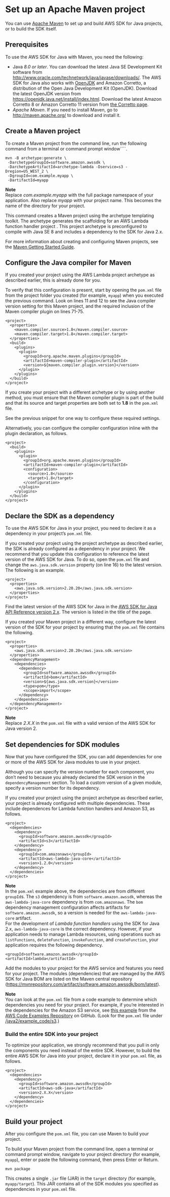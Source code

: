 # Set up an Apache Maven project<a name="setup-project-maven"></a>

You can use [Apache Maven](https://maven.apache.org/) to set up and build AWS SDK for Java projects, or to build the SDK itself\.

## Prerequisites<a name="prerequisitesmaven"></a>

To use the AWS SDK for Java with Maven, you need the following:
+ Java *8\.0 or later*\. You can download the latest Java SE Development Kit software from [http://www\.oracle\.com/technetwork/java/javase/downloads/](http://www.oracle.com/technetwork/java/javase/downloads/)\. The AWS SDK for Java also works with [OpenJDK](https://openjdk.java.net/) and Amazon Corretto, a distribution of the Open Java Development Kit \(OpenJDK\)\. Download the latest OpenJDK version from [https://openjdk\.java\.net/install/index\.html](https://openjdk.java.net/install/index.html)\. Download the latest Amazon Corretto 8 or Amazon Corretto 11 version from [the Corretto page](http://aws.amazon.com/corretto/)\.
+  *Apache Maven*\. If you need to install Maven, go to [http://maven\.apache\.org/](http://maven.apache.org/) to download and install it\.

## Create a Maven project<a name="create-maven-project"></a>

To create a Maven project from the command line, run the following command from a terminal or command prompt window````\.

```
mvn -B archetype:generate \
 -DarchetypeGroupId=software.amazon.awssdk \
 -DarchetypeArtifactId=archetype-lambda -Dservice=s3 -Dregion=US_WEST_2 \
 -DgroupId=com.example.myapp \
 -DartifactId=myapp
```

**Note**  
Replace *com\.example\.myapp* with the full package namespace of your application\. Also replace *myapp* with your project name\. This becomes the name of the directory for your project\.

This command creates a Maven project using the archetype templating toolkit\. The archetype generates the scaffolding for an AWS Lambda function handler project \. This project archetype is preconfigured to compile with Java SE 8 and includes a dependency to the SDK for Java 2\.x\.

For more information about creating and configuring Maven projects, see the [Maven Getting Started Guide](https://maven.apache.org/guides/getting-started/)\.

## Configure the Java compiler for Maven<a name="configure-maven-compiler"></a>

If you created your project using the AWS Lambda project archetype as described earlier, this is already done for you\.

To verify that this configuration is present, start by opening the `pom.xml` file from the project folder you created \(for example, `myapp`\) when you executed the previous command\. Look on lines 11 and 12 to see the Java compiler version setting for this Maven project, and the required inclusion of the Maven compiler plugin on lines 71\-75\.

```
<project>
  <properties>
    <maven.compiler.source>1.8</maven.compiler.source>
    <maven.compiler.target>1.8</maven.compiler.target>
  </properties>
  <build>
    <plugins>
      <plugin>
        <groupId>org.apache.maven.plugins</groupId>
        <artifactId>maven-compiler-plugin</artifactId>
        <version>${maven.compiler.plugin.version}</version>
      </plugin>
    </plugins>
  </build>
</project>
```

If you create your project with a different archetype or by using another method, you must ensure that the Maven compiler plugin is part of the build and that its source and target properties are both set to **1\.8** in the `pom.xml` file\.

See the previous snippet for one way to configure these required settings\.

Alternatively, you can configure the compiler configuration inline with the plugin declaration, as follows\.

```
<project>
  <build>
    <plugins>
      <plugin>
        <groupId>org.apache.maven.plugins</groupId>
        <artifactId>maven-compiler-plugin</artifactId>
        <configuration>
          <source>1.8</source>
          <target>1.8</target>
        </configuration>
      </plugin>
    </plugins>
  </build>
</project>
```

## Declare the SDK as a dependency<a name="sdk-as-dependency"></a>

To use the AWS SDK for Java in your project, you need to declare it as a dependency in your project’s `pom.xml` file\.

If you created your project using the project archetype as described earlier, the SDK is already configured as a dependency in your project\. We recommend that you update this configuration to reference the latest version of the AWS SDK for Java\. To do so, open the `pom.xml` file and change the `aws.java.sdk.version` property \(on line 16\) to the latest version\. The following is an example\.

```
<project>
  <properties>
    <aws.java.sdk.version>2.20.20</aws.java.sdk.version>
  </properties>
</project>
```

Find the latest version of the AWS SDK for Java in the [AWS SDK for Java API Reference version 2\.x](http://docs.aws.amazon.com/sdk-for-java/latest/reference/)\. The version is listed in the title of the page\.

If you created your Maven project in a different way, configure the latest version of the SDK for your project by ensuring that the `pom.xml` file contains the following\.

```
<project>
  <properties>
    <aws.java.sdk.version>2.20.20</aws.java.sdk.version>
  </properties>
  <dependencyManagement>
    <dependencies>
      <dependency>
        <groupId>software.amazon.awssdk</groupId>
        <artifactId>bom</artifactId>
        <version>${aws.java.sdk.version}</version>
        <type>pom</type>
        <scope>import</scope>
      </dependency>
    </dependencies>
  </dependencyManagement>
</project>
```

**Note**  
Replace *2\.X\.X* in the `pom.xml` file with a valid version of the AWS SDK for Java version 2\.

## Set dependencies for SDK modules<a name="modules-dependencies"></a>

Now that you have configured the SDK, you can add dependencies for one or more of the AWS SDK for Java modules to use in your project\.

Although you can specify the version number for each component, you don’t need to because you already declared the SDK version in the `dependencyManagement` section\. To load a custom version of a given module, specify a version number for its dependency\.

If you created your project using the project archetype as described earlier, your project is already configured with multiple dependencies\. These include dependences for Lambda function handlers and Amazon S3, as follows\.

```
<project>
  <dependencies>
    <dependency>
      <groupId>software.amazon.awssdk</groupId>
      <artifactId>s3</artifactId>
    </dependency>
    <dependency>
      <groupId>com.amazonaws</groupId>
      <artifactId>aws-lambda-java-core</artifactId>
      <version>1.2.0</version>
    </dependency>
  </dependencies>
</project>
```

**Note**  
In the `pom.xml` example above, the dependencies are from different `groupId`s\. The `s3` dependency is from `software.amazon.awssdk`, whereas the `aws-lambda-java-core` dependency is from `com.amazonaws`\. The `bom` dependency management configuration affects artifacts for `software.amazon.awssdk`, so a version is needed for the `aws-lambda-java-core` artifact\.  
For the development of *Lambda function handlers* using the SDK for Java 2\.x, `aws-lambda-java-core` is the correct dependency\. However, if your application needs to manage Lambda resources, using operations such as `listFunctions`, `deleteFunction`, `invokeFunction`, and `createFunction`, your application requires the following dependency\.   

```
<groupId>software.amazon.awssdk</groupId>
<artifactId>lambda</artifactId>
```

Add the modules to your project for the AWS service and features you need for your project\. The modules \(dependencies\) that are managed by the AWS SDK for Java BOM are listed on the Maven central repository \([https://mvnrepository\.com/artifact/software\.amazon\.awssdk/bom/latest](https://mvnrepository.com/artifact/software.amazon.awssdk/bom/latest)\)\.

**Note**  
You can look at the `pom.xml` file from a code example to determine which dependencies you need for your project\. For example, if you’re interested in the dependencies for the Amazon S3 service, see [this example](https://github.com/awsdocs/aws-doc-sdk-examples/blob/main/javav2/example_code/s3/src/main/java/com/example/s3/S3ObjectOperations.java) from the [AWS Code Examples Repository](https://github.com/awsdocs/aws-doc-sdk-examples/blob/master/javav2) on GitHub\. \(Look for the `pom.xml` file under [/java2/example\_code/s3](https://github.com/awsdocs/aws-doc-sdk-examples/tree/main/javav2/example_code/s3/pom.xml)\.\)

### Build the entire SDK into your project<a name="build-the-entire-sdk-into-your-project"></a>

To optimize your application, we strongly recommend that you pull in only the components you need instead of the entire SDK\. However, to build the entire AWS SDK for Java into your project, declare it in your `pom.xml` file, as follows\.

```
<project>
  <dependencies>
    <dependency>
      <groupId>software.amazon.awssdk</groupId>
      <artifactId>aws-sdk-java</artifactId>
      <version>2.X.X</version>
    </dependency>
  </dependencies>
</project>
```

## Build your project<a name="build-project"></a>

After you configure the `pom.xml` file, you can use Maven to build your project\.

To build your Maven project from the command line, open a terminal or command prompt window, navigate to your project directory \(for example, `myapp`\), enter or paste the following command, then press Enter or Return\.

```
mvn package
```

This creates a single `.jar` file \(JAR\) in the `target` directory \(for example, `myapp/target`\)\. This JAR contains all of the SDK modules you specified as dependencies in your `pom.xml` file\.